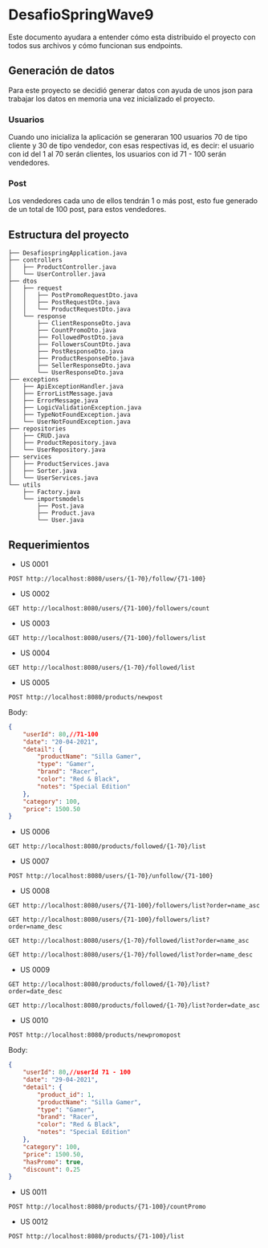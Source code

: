 # DesafioSpringWave9
Este documento ayudara a entender cómo esta distribuido el proyecto con todos sus archivos y cómo funcionan sus endpoints.

## Generación de datos
Para este proyecto se decidió generar datos con ayuda de unos json para trabajar los datos en memoria una vez inicializado el proyecto.

### Usuarios

Cuando uno inicializa la aplicación se generaran 100 usuarios 70 de tipo cliente y 30 de tipo vendedor, con esas respectivas id, es decir: 
el usuario con id del 1 al 70 serán clientes, los usuarios con id 71 - 100 serán vendedores.

### Post

Los vendedores cada uno de ellos tendrán 1 o más post, esto fue generado de un total de 100 post, para estos vendedores.

## Estructura del proyecto
~~~tree
├── DesafiospringApplication.java
├── controllers
│   ├── ProductController.java
│   └── UserController.java
├── dtos
│   ├── request
│   │   ├── PostPromoRequestDto.java
│   │   ├── PostRequestDto.java
│   │   └── ProductRequestDto.java
│   └── response
│       ├── ClientResponseDto.java
│       ├── CountPromoDto.java
│       ├── FollowedPostDto.java
│       ├── FollowersCountDto.java
│       ├── PostResponseDto.java
│       ├── ProductResponseDto.java
│       ├── SellerResponseDto.java
│       └── UserResponseDto.java
├── exceptions
│   ├── ApiExceptionHandler.java
│   ├── ErrorListMessage.java
│   ├── ErrorMessage.java
│   ├── LogicValidationException.java
│   ├── TypeNotFoundException.java
│   └── UserNotFoundException.java
├── repositories
│   ├── CRUD.java
│   ├── ProductRepository.java
│   └── UserRepository.java
├── services
│   ├── ProductServices.java
│   ├── Sorter.java
│   └── UserServices.java
└── utils
    ├── Factory.java
    └── importsmodels
        ├── Post.java
        ├── Product.java
        └── User.java
~~~
## Requerimientos

- US 0001 
~~~http
POST http://localhost:8080/users/{1-70}/follow/{71-100}
~~~
- US 0002 
~~~http
GET http://localhost:8080/users/{71-100}/followers/count
~~~
- US 0003
~~~http
GET http://localhost:8080/users/{71-100}/followers/list
~~~
- US 0004
~~~http
GET http://localhost:8080/users/{1-70}/followed/list
~~~
- US 0005
~~~http
POST http://localhost:8080/products/newpost
~~~
Body:
~~~JSON
{
    "userId": 80,//71-100
    "date": "20-04-2021",
    "detail": {
        "productName": "Silla Gamer",
        "type": "Gamer",
        "brand": "Racer",
        "color": "Red & Black",
        "notes": "Special Edition"
    },
    "category": 100,
    "price": 1500.50
}
~~~
- US 0006
~~~http
GET http://localhost:8080/products/followed/{1-70}/list
~~~
- US 0007
~~~http
POST http://localhost:8080/users/{1-70}/unfollow/{71-100}
~~~
- US 0008
~~~http
GET http://localhost:8080/users/{71-100}/followers/list?order=name_asc
~~~
~~~http
GET http://localhost:8080/users/{71-100}/followers/list?order=name_desc
~~~
~~~http
GET http://localhost:8080/users/{1-70}/followed/list?order=name_asc
~~~
~~~http
GET http://localhost:8080/users/{1-70}/followed/list?order=name_desc
~~~

- US 0009
~~~http
GET http://localhost:8080/products/followed/{1-70}/list?order=date_desc
~~~
~~~http
GET http://localhost:8080/products/followed/{1-70}/list?order=date_asc
~~~

- US 0010
~~~http
POST http://localhost:8080/products/newpromopost
~~~
Body:
~~~json
{
    "userId": 80,//userId 71 - 100
    "date": "29-04-2021",
    "detail": {
        "product_id": 1,
        "productName": "Silla Gamer",
        "type": "Gamer",
        "brand": "Racer",
        "color": "Red & Black",
        "notes": "Special Edition"
    },
    "category": 100,
    "price": 1500.50,
    "hasPromo": true,
    "discount": 0.25
}
~~~
- US 0011
~~~http
POST http://localhost:8080/products/{71-100}/countPromo
~~~
- US 0012
~~~http
POST http://localhost:8080/products/{71-100}/list
~~~
